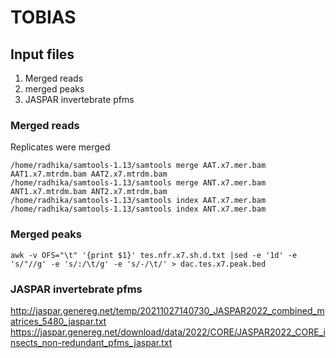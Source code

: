 # TOBIAS
## Input files
 1. Merged reads
 2. merged peaks
 3. JASPAR invertebrate pfms

### Merged reads
Replicates were merged
```
/home/radhika/samtools-1.13/samtools merge AAT.x7.mer.bam AAT1.x7.mtrdm.bam AAT2.x7.mtrdm.bam
/home/radhika/samtools-1.13/samtools merge ANT.x7.mer.bam ANT1.x7.mtrdm.bam ANT2.x7.mtrdm.bam
/home/radhika/samtools-1.13/samtools index AAT.x7.mer.bam
/home/radhika/samtools-1.13/samtools index ANT.x7.mer.bam
```

### Merged peaks
``` 
awk -v OFS="\t" '{print $1}' tes.nfr.x7.sh.d.txt |sed -e '1d' -e 's/"//g' -e 's/:/\t/g' -e 's/-/\t/' > dac.tes.x7.peak.bed
```

### JASPAR invertebrate pfms 
http://jaspar.genereg.net/temp/20211027140730_JASPAR2022_combined_matrices_5480_jaspar.txt
https://jaspar.genereg.net/download/data/2022/CORE/JASPAR2022_CORE_insects_non-redundant_pfms_jaspar.txt
